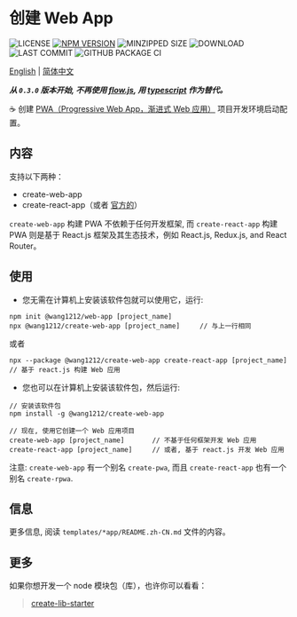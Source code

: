 # 创建 Web App

![LICENSE](https://badgen.net/github/license/wang1212/create-web-app)
[![NPM VERSION](https://badgen.net/npm/v/@wang1212/create-web-app)](https://www.npmjs.com/package/@wang1212/create-web-app)
![MINZIPPED SIZE](https://badgen.net/bundlephobia/minzip/@wang1212/create-web-app)
![DOWNLOAD](https://badgen.net/npm/dt/@wang1212/create-web-app)
![LAST COMMIT](https://badgen.net/github/last-commit/wang1212/create-web-app)
![GITHUB PACKAGE CI](https://img.shields.io/github/workflow/status/wang1212/create-web-app/Node.js%20Package?label=package%20publish)

[English](./README.md) | [简体中文](./README.zh-CN.md)

_**从 `0.3.0` 版本开始, 不再使用 [flow.js][0], 用 [typescript][1] 作为替代。**_

[0]: https://flow.org/ 'Flow: A Static Type Checker for JavaScript'
[1]: http://www.typescriptlang.org/ 'TypeScript is a typed superset of JavaScript that compiles to plain JavaScript'

:coffee: 创建 [PWA（Progressive Web App，渐进式 Web 应用）](https://web.dev/progressive-web-apps/) 项目开发环境启动配置。

## 内容

支持以下两种：

- create-web-app
- create-react-app（或者 [官方的](https://create-react-app.dev/)）

`create-web-app` 构建 PWA 不依赖于任何开发框架, 而 `create-react-app` 构建 PWA 则是基于 React.js 框架及其生态技术，例如 React.js, Redux.js, and React Router。

## 使用

- 您无需在计算机上安装该软件包就可以使用它，运行:

```
npm init @wang1212/web-app [project_name]
npx @wang1212/create-web-app [project_name]		// 与上一行相同
```

或者

```
npx --package @wang1212/create-web-app create-react-app [project_name]	// 基于 react.js 构建 Web 应用
```

- 您也可以在计算机上安装该软件包，然后运行:

```
// 安装该软件包
npm install -g @wang1212/create-web-app

// 现在, 使用它创建一个 Web 应用项目
create-web-app [project_name]		// 不基于任何框架开发 Web 应用
create-react-app [project_name]		// 或者, 基于 react.js 开发 Web 应用
```

注意: `create-web-app` 有一个别名 `create-pwa`, 而且 `create-react-app` 也有一个别名 `create-rpwa`.

## 信息

更多信息, 阅读 `templates/*app/README.zh-CN.md` 文件的内容。

## 更多

如果你想开发一个 node 模块包（库），也许你可以看看：

> [create-lib-starter](https://github.com/wang1212/create-lib-starter)
